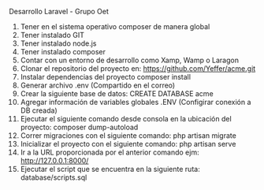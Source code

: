 Desarrollo Laravel - Grupo Oet

1. Tener en el sistema operativo composer de manera global
2. Tener instalado GIT
3. Tener instalado node.js
4. Tener instalado composer
5. Contar con un entorno de desarrollo como Xamp, Wamp o Laragon
6. Clonar el repositorio del proyecto en: https://github.com/Yeffer/acme.git
7. Instalar dependencias del proyecto composer install
8. Generar archivo .env (Compartido en el correo)
9. Crear la siguiente base de datos: CREATE DATABASE acme
10. Agregar información de variables globales .ENV (Configirar conexión a DB creada)
11. Ejecutar el siguiente comando desde consola en la ubicación del proyecto: composer dump-autoload
12. Correr migraciones con el siguiente comando: php artisan migrate
13. Inicializar el proyecto con el siguiente comando: php artisan serve
14. Ir a la URL proporcionada por el anterior comando ejm: http://127.0.0.1:8000/
15. Ejecutar el script que se encuentra en la siguiente ruta: database/scripts.sql